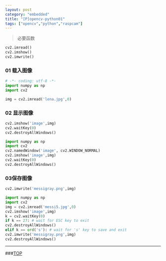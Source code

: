 ```yaml
---
layout: post
category: "embedded"
title: "[P]opencv-python01"
tags: ["opencv","python","raspcam"]
---
```


<a name="top"></a>





> 必要函数 

```python
cv2.imread()
cv2.imshow()
cv2.imwrite()
```

### 01 载入图像

```python
# -*- coding: utf-8 -*-
import numpy as np
import cv2

img = cv2.imread('lena.jpg',0)
```

### 02 显示图像

```python
cv2.imshow('image',img)
cv2.waitKey(0)
cv2.destroyAllWindows()
```

```python
import numpy as np
import cv2
cv2.namedWindow('image', cv2.WINDOW_NORMAL)
cv2.imshow('image',img)
cv2.waitKey(0)
cv2.destroyAllWindows()
```

### 03保存图像

```python
cv2.imwrite('messigray.png',img)
```

```python
import numpy as np
import cv2
img = cv2.imread('messi5.jpg',0)
cv2.imshow('image',img)
k = cv2.waitKey(0)
if k == 27: # wait for ESC key to exit
cv2.destroyAllWindows()
elif k == ord('s'): # wait for 's' key to save and exit
cv2.imwrite('messigray.png',img)
cv2.destroyAllWindows()
```

- - - 

###[TOP](#top)
